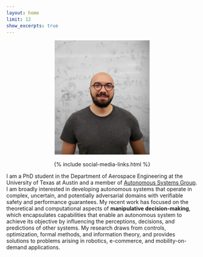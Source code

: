 ```yaml
---
layout: home
limit: 12
show_excerpts: true
---
```

<p align="center">
<img src="yagiz_savas_photo_2.jpeg" width="250"/>
</p>
<p align="center">
 {% include social-media-links.html %} 
</p>

I am a PhD student in the Department of Aerospace Engineering at the University of Texas at Austin and a member of [Autonomous Systems Group](https://www.ae.utexas.edu/facultysites/topcu/wiki/index.php/Main_Page). I am broadly interested in developing autonomous systems that operate in complex, uncertain, and potentially adversarial domains with verifiable safety and performance guarantees. My recent work has focused on the theoretical and computational aspects of **manipulative decision-making**, which encapsulates capabilities that enable an autonomous system to achieve its objective by influencing the perceptions, decisions, and predictions of other systems. My research draws from controls, optimization, formal methods, and information theory, and provides solutions to problems arising in robotics, e-commerce, and mobility-on-demand applications.
